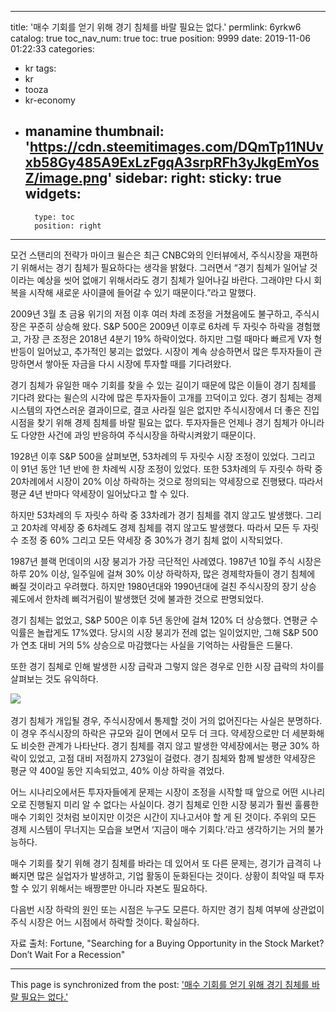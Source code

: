 
---
title: '매수 기회를 얻기 위해 경기 침체를 바랄 필요는 없다.'
permlink: 6yrkw6
catalog: true
toc_nav_num: true
toc: true
position: 9999
date: 2019-11-06 01:22:33
categories:
- kr
tags:
- kr
- tooza
- kr-economy
- manamine
thumbnail: 'https://cdn.steemitimages.com/DQmTp11NUvxb58Gy485A9ExLzFgqA3srpRFh3yJkgEmYosZ/image.png'
sidebar:
    right:
        sticky: true
widgets:
    -
        type: toc
        position: right
---


모건 스탠리의 전략가 마이크 윌슨은 최근 CNBC와의 인터뷰에서, 주식시장을 재편하기 위해서는 경기 침체가 필요하다는 생각을 밝혔다. 그러면서 “경기 침체가 일어날 것이라는 예상을 씻어 없애기 위해서라도 경기 침체가 일어나길 바란다. 그래야만 다시 회복을 시작해 새로운 사이클에 들어갈 수 있기 때문이다.”라고 말했다. ​

2009년 3월 초 금융 위기의 저점 이후 여러 차례 조정을 거쳤음에도 불구하고, 주식시장은 꾸준히 상승해 왔다. S&P 500은 2009년 이후로 6차례 두 자릿수 하락을 경험했고, 가장 큰 조정은 2018년 4분기 19% 하락이었다. 하지만 그럴 때마다 빠르게 V자 형 반등이 일어났고, 추가적인 붕괴는 없었다. 시장이 계속 상승하면서 많은 투자자들이 관망하면서 쌓아둔 자금을 다시 시장에 투자할 때를 기다려왔다.  

경기 침체가 유일한 매수 기회를 찾을 수 있는 길이기 때문에 많은 이들이 경기 침체를 기다려 왔다는 윌슨의 시각에 많은 투자자들이 고개를 끄덕이고 있다. 경기 침체는 경제 시스템의 자연스러운 결과이므로, 결코 사라질 일은 없지만 주식시장에서 더 좋은 진입 시점을 찾기 위해 경제 침체를 바랄 필요는 없다. 투자자들은 언제나 경기 침체가 아니라도 다양한 사건에 과잉 반응하여 주식시장을 하락시켜왔기 때문이다.  

1928년 이후 S&P 500을 살펴보면, 53차례의 두 자릿수 시장 조정이 있었다. 그리고 이 91년 동안 1년 반에 한 차례씩 시장 조정이 있었다. 또한 53차례의 두 자릿수 하락 중 20차례에서 시장이 20% 이상 하락하는 것으로 정의되는 약세장으로 진행됐다. 따라서 평균 4년 반마다 약세장이 일어났다고 할 수 있다.  

하지만 53차례의 두 자릿수 하락 중 33차례가 경기 침체를 겪지 않고도 발생했다. 그리고 20차례 약세장 중 6차례도 경제 침체를 겪지 않고도 발생했다. 따라서 모든 두 자릿수 조정 중 60% 그리고 모든 약세장 중 30%가 경기 침체 없이 시작되었다. 

1987년 블랙 먼데이의 시장 붕괴가 가장 극단적인 사례였다. 1987년 10월 주식 시장은 하루 20% 이상, 일주일에 걸쳐 30% 이상 하락하자, 많은 경제학자들이 경기 침체에 빠질 것이라고 우려했다. 하지만 1980년대와 1990년대에 걸친 주식시장의 장기 상승 궤도에서 한차례 삐걱거림이 발생했던 것에 불과한 것으로 판명되었다. 

경기 침체는 없었고, S&P 500은 이후 5년 동안에 걸쳐 120% 더 상승했다. 연평균 수익률은 놀랍게도 17%였다. 당시의 시장 붕괴가 전례 없는 일이었지만, 그해 S&P 500가 연초 대비 거의 5% 상승으로 마감했다는 사실을 기억하는 사람들은 드물다. 

또한 경기 침체로 인해 발생한 시장 급락과 그렇지 않은 경우로 인한 시장 급락의 차이를 살펴보는 것도 유익하다. 

![](https://cdn.steemitimages.com/DQmTp11NUvxb58Gy485A9ExLzFgqA3srpRFh3yJkgEmYosZ/image.png)​

경기 침체가 개입될 경우, 주식시장에서 통제할 것이 거의 없어진다는 사실은 분명하다. 이 경우 주식시장의 하락은 규모와 길이 면에서 모두 더 크다. 약세장으로만 더 세분화해도 비슷한 관계가 나타난다. 경기 침체를 겪지 않고 발생한 약세장에서는 평균 30% 하락이 있었고, 고점 대비 저점까지 273일이 걸렸다. 경기 침체와 함께 발생한 약세장은 평균 약 400일 동안 지속되었고, 40% 이상 하락을 겪었다.  

어느 시나리오에서든 투자자들에게 문제는 시장이 조정을 시작할 때 앞으로 어떤 시나리오로 진행될지 미리 알 수 없다는 사실이다. 경기 침체로 인한 시장 붕괴가 훨씬 훌륭한 매수 기회인 것처럼 보이지만 이것은 시간이 지나고서야 할 게 된 것이다. 주위의 모든 경제 시스템이 무너지는 모습을 보면서 ‘지금이 매수 기회다.’라고 생각하기는 거의 불가능하다.  

매수 기회를 찾기 위해 경기 침체를 바라는 데 있어서 또 다른 문제는, 경기가 급격히 나빠지면 많은 실업자가 발생하고, 기업 활동이 둔화된다는 것이다. 상황이 최악일 때 투자할 수 있기 위해서는 배짱뿐만 아니라 자본도 필요하다.  

다음번 시장 하락의 원인 또는 시점은 누구도 모른다. 하지만 경기 침체 여부에 상관없이 주식 시장은 어느 시점에서 하락할 것이다. 확실하다. 

자료 출처: Fortune, "Searching for a Buying Opportunity in the Stock Market? Don’t Wait For a Recession"

- - -

This page is synchronized from the post: ['매수 기회를 얻기 위해 경기 침체를 바랄 필요는 없다.'](https://steemit.com/@pius.pius/6yrkw6)
